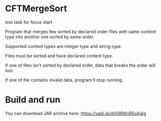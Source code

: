 # CFTMergeSort
test task for focus start

Program that merges few sorted by declared order files with same content type into another one sorted by same order.

Supported content types are integer type and string type. 

Files must be sorted and have declared content type. 

If one of files isn't sorted by declared order, data that breaks the order will lost. 

If one of file contains invalid data, program'll stop running.

# Build and run

You can download JAR archive here: https://yadi.sk/d/Iji896nR5oXgjg
